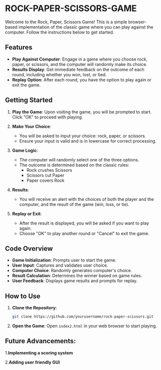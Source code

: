 # ROCK-PAPER-SCISSORS-GAME

Welcome to the Rock, Paper, Scissors Game! This is a simple browser-based implementation of the classic game where you can play against the computer. Follow the instructions below to get started.

## Features

- **Play Against Computer**: Engage in a game where you choose rock, paper, or scissors, and the computer will randomly make its choice.
- **Results Display**: Get immediate feedback on the outcome of each round, including whether you won, lost, or tied.
- **Replay Option**: After each round, you have the option to play again or exit the game.

## Getting Started

1. **Play the Game**: Upon visiting the game, you will be prompted to start. Click "OK" to proceed with playing.
   
2. **Make Your Choice**:
   - You will be asked to input your choice: rock, paper, or scissors.
   - Ensure your input is valid and is in lowercase for correct processing.

3. **Game Logic**:
   - The computer will randomly select one of the three options.
   - The outcome is determined based on the classic rules:
     - Rock crushes Scissors
     - Scissors cut Paper
     - Paper covers Rock

4. **Results**:
   - You will receive an alert with the choices of both the player and the computer, and the result of the game (win, loss, or tie).

5. **Replay or Exit**:
   - After the result is displayed, you will be asked if you want to play again.
   - Choose "OK" to play another round or "Cancel" to exit the game.

## Code Overview

- **Game Initialization**: Prompts user to start the game.
- **User Input**: Captures and validates user choice.
- **Computer Choice**: Randomly generates computer's choice.
- **Result Calculation**: Determines the winner based on game rules.
- **User Feedback**: Displays game results and prompts for replay.

## How to Use

1. **Clone the Repository**: 
   ```bash
   git clone https://github.com/yourusername/rock-paper-scissors.git
   ```
2. **Open the Game**: 
   Open `index2.html` in your web browser to start playing.

## Future Advancements: 
1.**Implementing a scoring system**

2.**Adding user friendly GUI**
